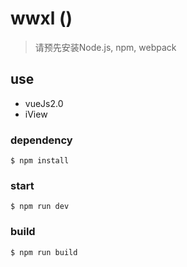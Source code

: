 # wwxl ()
> 请预先安装Node.js, npm, webpack

## use
* vueJs2.0 
* iView

### dependency
```
$ npm install
```

### start
```
$ npm run dev
```
### build
```
$ npm run build
```


